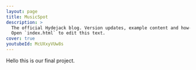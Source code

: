 ```yaml
---
layout: page
title: MusicSpot
description: >
  The official Hydejack blog. Version updates, example content and how-to guides on how to blog with Jekyll.
  Open `index.html` to edit this text.
cover: true
youtubeId: McUXxyVUw8s
---
```


Hello this is our final project.
